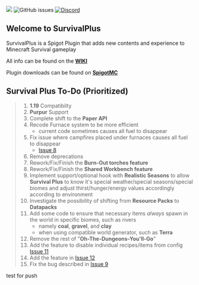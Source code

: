 ![](https://i.imgur.com/QoigTvL.png)
![GitHub issues](https://img.shields.io/github/issues/Pixelated-Studios/SurvivalPlus.svg)
[![Discord](https://img.shields.io/discord/865652593932632134?label=Discord&logo=Discord&style=plastic)](https://discord.gg/k8wvnZDDTV)

## Welcome to SurvivalPlus
SurvivalPlus is a Spigot Plugin that adds new contents and experience to Minecraft Survival gameplay

All info can be found on the [**WIKI**](https://github.com/Pixelated-Studios/SurvivalPlus/wiki)

Plugin downloads can be found on [**SpigotMC**](https://www.spigotmc.org/resources/survival-plus-recoded-making-survival-fun-again.67351/)


## Survival Plus To-Do (Prioritized)


> 1. **1.19** Compatibilty
> 2. **Purpur** Support
> 3. Complete shift to the **Paper API**
> 4. Recode Furnace system to be more efficient 
>    * current code sometimes causes all fuel to disappear
> 5. Fix issue where campfires placed under furnaces causes all fuel to disappear 
>    * [Issue 8](https://github.com/Pixelated-Studios/SurvivalPlus/issues/8)
> 6. Remove deprecations
> 7. Rework/Fix/Finish the **Burn-Out torches feature**
> 8. Rework/Fix/Finish the **Shared Workbench feature**
> 9. Implement support/optional hook with **Realistic Seasons** to allow **Survival Plus** to know it's special weather/special seasons/special biomes and adjust  thirst/hunger/energy values accordingly according to environment
> 10. Investigate the possibility of shifting from **Resource Packs** to **Datapacks**
> 11. Add some code to ensure that necessary items *always* spawn in the world in specific biomes, such as rivers
>     * namely **coal**, **gravel**, and **clay**
>     * when using compatible world generator, such as **Terra**
> 12. Remove the rest of "**Oh-The-Dungeons-You'll-Go**"
> 13. Add the feature to disable individual recipes/items from config [Issue 11](https://github.com/Pixelated-Studios/SurvivalPlus/issues/11)
> 14. Add the feature in [Issue 12](https://github.com/Pixelated-Studios/SurvivalPlus/issues/12)
> 15. Fix the bug described in [Issue 9](https://github.com/Pixelated-Studios/SurvivalPlus/issues/9)

test for push
